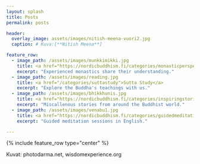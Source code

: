 ```yaml
---
layout: splash
title: Posts
permalink: posts

header:
  overlay_image: assets/images/nitish-meena-vuori2.jpg
  caption: # Kuva:[**Nitish Meena**]

feature_row:
  - image_path: /assets/images/munkkimikki.jpg
    title: <a href="https://nordicbuddhism.fi/categories/monasticperspective">Monastic Perspective</a>
    excerpt: "Experienced monastics share their understanding."
  - image_path: /assets/images/reading.jpg
    title: <a href="/categories/suttastudy">Sutta Study</a>
    excerpt: "Explore the Buddha's teachings with us."
  - image_path: /assets/images/bhikkhunis.jpg
    title: <a href="https://nordicbuddhism.fi/categories/inspiringstories">Inspiring Stories</a>
    excerpt: "Miscallenous stories from around the Buddhist world."
  - image_path: /assets/images/venabu1.jpg
    title: <a href="https://nordicbuddhism.fi/categories/guidedmeditation">Guided Meditation</a>
    excerpt: "Guided meditation sessions in English."

---
```


{% include feature_row type="center" %}

Kuvat: photodarma.net, wisdomexperience.org
